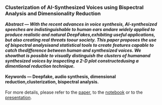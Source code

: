 ### Clusterization of AI-Synthesized Voices using Bispectral Analysis and Dimensionality Reduction

***Abstract — With the recent advances in voice synthesis, AI-synthesized speeches are indistinguishable to human ears andare widely applied to produce realistic and natural DeepFakes,exhibiting useful applications, but also creating real threats toour society. This paper proposes the use of bispectral analysisand statistical tools to create features capable to catch thedifference between human and synthesized voices. We showthat is possible to visually distinguish the clusters of humanand synthesized voices by inspecting a 2-D plot constructedusing a dimentional reduction technique.***  
<br>
**Keywords — Deepfake, audio synthesis, dimensional reduction,clusterization, bispectral analysis.**  
<br>
For more details, please refer to the [paper](), to the [notebook](https://github.com/AlmeidaAlin3/AI-Synthesized_Voices_Clusterization/blob/main/colab_notebook/Clusterization%20of%20AI-Synthesized%20Voices%20-%20Aline%20Gabriel%20de%20Almeida.ipynb) or to the [presentation]().
